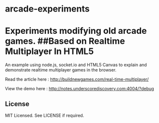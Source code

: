# arcade-experiments
Experiments modifying old arcade games.
##Based on
  Realtime Multiplayer In HTML5
  =============================
  An example using node.js, socket.io and HTML5 Canvas to explain and demonstrate realtime multiplayer games in the browser.

  Read the article here :
  http://buildnewgames.com/real-time-multiplayer/

  View the demo here :
  http://notes.underscorediscovery.com:4004/?debug


## License

MIT Licensed.
See LICENSE if required.
